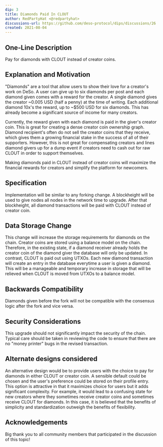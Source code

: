 ```yaml
---
dip: 3
title: Diamonds Paid In CLOUT
author: RedPartyHat <@redpartyhat>
discussions-url: https://github.com/deso-protocol/dips/discussions/26
created: 2021-08-04
---
```


## One-Line Description

Pay for diamonds with CLOUT instead of creator coins.

## Explanation and Motivation

"Diamonds" are a tool that allow users to show their love for a creator's work on DeSo. A user
can give up to six diamonds per post and each diamond given comes with a reward for the creator. A
single diamond gives the creator ~0.005 USD (half a penny) at the time of writing. Each additional
diamond 10x's the reward, up to ~$500 USD for six diamonds. This has already become a significant
source of income for many creators.

Currently, the reward given with each diamond is paid in the giver's creator coin. This is great
for creating a dense creator coin ownership graph. Diamond recipient's often do not sell the creator
coins that they receive, which gives them a growing financial stake in the success of all of their
supporters. However, this is not great for compensating creators and lines diamond givers up for a
dump event if creators need to cash out for raw CLOUT in order to support themselves.

Making diamonds paid in CLOUT instead of creator coins will maximize the financial rewards for
creators and simplify the platform for newcomers.

## Specification

Implementation will be similar to any forking change. A blockheight will be used to give nodes all
nodes in the network time to upgrade. After that blockheight, all diamond transactions will be paid
with CLOUT instead of creator coin.

## Data Storage Change

This change will increase the storage requirements for diamonds on the chain. Creator coins are
stored using a balance model on the chain. Therefore, in the existing state, if a diamond receiver
already holds the creator coin of the diamond giver the database will only be updated. In contrast,
CLOUT is paid out using UTXOs. Each new diamond transaction will create an entry in the database
everytime a user is given a diamond. This will be a manageable and temporary increase in storage
that will be relieved when CLOUT is moved from UTXOs to a balance model.

## Backwards Compatibility

Diamonds given before the fork will not be compatible with the consensus logic after the fork and
vice versa.

## Security Considerations

This upgrade should not significantly impact the security of the chain. Typical care should be taken
in reviewing the code to ensure that there are no "money printer" bugs in the revised transaction.

## Alternate designs considered

An alternative design would be to provide users with the choice to pay for diamonds in either CLOUT
or creator coin. A sensible default could be chosen and the user's preference could be stored on
their profile entry. This option is attractive in that it maximizes choice for users but it adds
significant complexity. For example, it would lead to a confusing state for new creators where they
sometimes receive creator coins and sometimes receive CLOUT for diamonds. In this case, it is believed
that the benefits of simplicity and standardization outweigh the benefits of flexibility.

## Acknowledgements

Big thank you to all community members that participated in the discussion of this topic!
